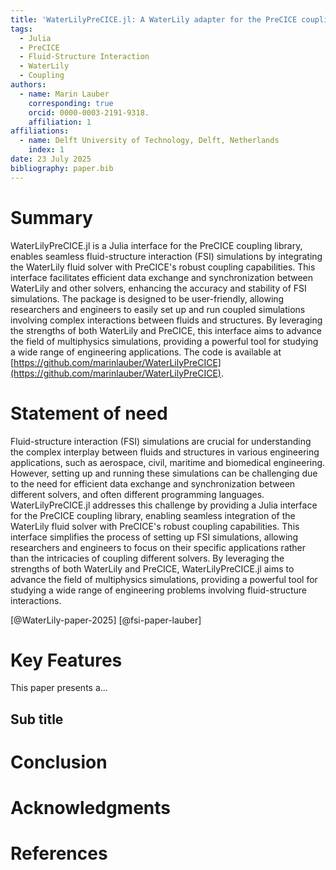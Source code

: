 ```yaml
---
title: 'WaterLilyPreCICE.jl: A WaterLily adapter for the PreCICE coupling library'
tags:
  - Julia
  - PreCICE
  - Fluid-Structure Interaction
  - WaterLily
  - Coupling
authors:
  - name: Marin Lauber
    corresponding: true
    orcid: 0000-0003-2191-9318.
    affiliation: 1
affiliations:
  - name: Delft University of Technology, Delft, Netherlands
    index: 1
date: 23 July 2025
bibliography: paper.bib
---
```


# Summary

WaterLilyPreCICE.jl is a Julia interface for the PreCICE coupling library, enables seamless fluid-structure interaction (FSI) simulations by integrating the WaterLily fluid solver with PreCICE's robust coupling capabilities.
This interface facilitates efficient data exchange and synchronization between WaterLily and other solvers, enhancing the accuracy and stability of FSI simulations.
The package is designed to be user-friendly, allowing researchers and engineers to easily set up and run coupled simulations involving complex interactions between fluids and structures.
By leveraging the strengths of both WaterLily and PreCICE, this interface aims to advance the field of multiphysics simulations, providing a powerful tool for studying a wide range of engineering applications.
The code is available at [https://github.com/marinlauber/WaterLilyPreCICE](https://github.com/marinlauber/WaterLilyPreCICE).  

# Statement of need

Fluid-structure interaction (FSI) simulations are crucial for understanding the complex interplay between fluids and structures in various engineering applications, such as aerospace, civil, maritime and biomedical engineering.
However, setting up and running these simulations can be challenging due to the need for efficient data exchange and synchronization between different solvers, and often different programming languages.
WaterLilyPreCICE.jl addresses this challenge by providing a Julia interface for the PreCICE coupling library, enabling seamless integration of the WaterLily fluid solver with PreCICE's robust coupling capabilities.
This interface simplifies the process of setting up FSI simulations, allowing researchers and engineers to focus on their specific applications rather than the intricacies of coupling different solvers.
By leveraging the strengths of both WaterLily and PreCICE, WaterLilyPreCICE.jl aims to advance the field of multiphysics simulations, providing a powerful tool for studying a wide range of engineering problems involving fluid-structure interactions.

[@WaterLily-paper-2025] [@fsi-paper-lauber]

# Key Features

This paper presents a...

## Sub title

# Conclusion

# Acknowledgments

# References